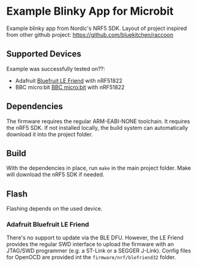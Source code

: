 # Example Blinky App for Microbit

Example blinky app from Nordic's NRF5 SDK.
Layout of project inspired from other github project:
https://github.com/bluekitchen/raccoon

## Supported Devices

Example was successfully tested on??: 
 - Adafruit [Bluefruit LE Friend](https://www.adafruit.com/product/2267) with nRF51822
 - BBC micro:bit [BBC micro:bit](https://tech.microbit.org/hardware/1-3-revision/) with nRF51822

## Dependencies

The firmware requires the regular ARM-EABI-NONE toolchain.
It requires the nRF5 SDK. If not installed locally, the build system can automatically download it into the project folder.

## Build

With the dependencies in place, run `make` in the main project folder. Make will download the nRF5 SDK if needed.

## Flash

Flashing depends on the used device.

### Adafruit Bluefruit LE Friend

There's no support to update via the BLE DFU. However, the LE Friend provides the regular SWD interface to upload the firmware with an JTAG/SWD programmer (e.g. a ST-Link or a SEGGER J-Link). Config files for OpenOCD are provided int the `firmware/nrf/blefriend32` folder.

